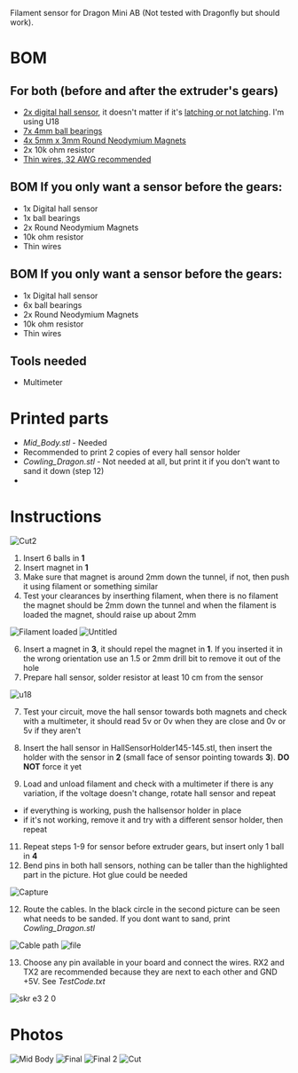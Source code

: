 Filament sensor for Dragon Mini AB (Not tested with Dragonfly but should work).

# BOM
## For both (before and after the extruder's gears)
- [2x digital hall sensor](http://aliexpress.com/item/32312432947.html), it doesn't matter if it's [latching or not latching](https://maker.pro/arduino/tutorial/how-to-use-a-hall-effect-sensor-with-arduino). I'm using U18
- [7x 4mm ball bearings](http://www.aliexpress.com/item/1005002383413769.html)
- [4x 5mm x 3mm Round Neodymium Magnets](https://www.aliexpress.com/item/1005002226737225.html)
- 2x 10k ohm resistor
- [Thin wires, 32 AWG recommended](https://www.aliexpress.com/item/32882386535.html)

## BOM If you only want a sensor before the gears:
- 1x Digital hall sensor
- 1x ball bearings
- 2x Round Neodymium Magnets
- 10k ohm resistor
- Thin wires

## BOM If you only want a sensor before the gears:
- 1x Digital hall sensor
- 6x ball bearings
- 2x Round Neodymium Magnets
- 10k ohm resistor
- Thin wires

## Tools needed
- Multimeter

# Printed parts
- _Mid_Body.stl_ - Needed
- Recommended to print 2 copies of every hall sensor holder
- _Cowling_Dragon.stl_ - Not needed at all, but print it if you don't want to sand it down (step 12)
- 
# Instructions
![Cut2](https://user-images.githubusercontent.com/67475249/132077526-349f1146-a096-41ef-b85d-1fae97070d25.png)
1. Insert 6 balls in **1**
2. Insert magnet in **1**
3. Make sure that magnet is around 2mm down the tunnel, if not, then push it using filament or something similar
4. Test your clearances by inserthing filament, when there is no filament the magnet should be 2mm down the tunnel and when the filament is loaded the magnet, should raise up about 2mm



![Filament loaded](https://user-images.githubusercontent.com/67475249/132095333-1b69d459-0445-4db0-bcaa-d3d98d68a5bc.PNG)
![Untitled](https://user-images.githubusercontent.com/67475249/132095385-33e1fe7b-fb2e-4527-8164-fc9859a71c98.png)




6. Insert a magnet in **3**, it should repel the magnet in **1**. If you inserted it in the wrong orientation use an 1.5 or 2mm drill bit to remove it out of the hole
7. Prepare hall sensor, solder resistor at least 10 cm from the sensor

 ![u18](https://user-images.githubusercontent.com/67475249/132078144-125efee8-cbf2-4fad-b4a4-a07cc85edf7b.PNG)
 
7. Test your circuit, move the hall sensor towards both magnets and check with a multimeter, it should read 5v or 0v when they are close and 0v or 5v if they aren't 
8. Insert the hall sensor in HallSensorHolder145-145.stl, then insert the holder with the sensor in **2** (small face of sensor pointing towards **3**). **DO NOT** force it yet

10. Load and unload filament and check with a multimeter if there is any variation, if the voltage doesn't change, rotate hall sensor and repeat
   * if everything is working, push the hallsensor holder in place
   * if it's not working, remove it and try with a different sensor holder, then repeat
   
11. Repeat steps 1-9 for sensor before extruder gears, but insert only 1 ball in **4**
12. Bend pins in both hall sensors, nothing can be taller than the highlighted part in the picture. Hot glue could be needed

![Capture](https://user-images.githubusercontent.com/67475249/132079892-3765e3a6-2719-4336-a23c-b147f8357271.PNG)

12. Route the cables. In the black circle in the second picture can be seen what needs to be sanded. If you dont want to sand, print _Cowling_Dragon.stl_


![Cable path](https://user-images.githubusercontent.com/67475249/132078872-913ee597-7d4d-4c8c-8d2f-637c7ced4135.jpeg)
![file](https://user-images.githubusercontent.com/67475249/132079048-aeaa3e7a-c9e1-4481-bddb-add37ee8c292.PNG)

13. Choose any pin available in your board and connect the wires. RX2 and TX2 are recommended because they are next to each other and GND +5V. See _TestCode.txt_
 
 ![skr e3 2 0](https://user-images.githubusercontent.com/67475249/132079748-d0abf244-5354-479a-8e0c-bf18af6764ff.png)

# Photos
![Mid Body](https://user-images.githubusercontent.com/67475249/131930646-4e525b9a-e959-4d66-a8ba-3105bf5979fa.png)
![Final](https://user-images.githubusercontent.com/67475249/131932295-15f4ab81-08fd-4978-9525-03dfe47383a3.jpeg)
![Final 2](https://user-images.githubusercontent.com/67475249/131932313-80a32543-3dc1-4280-85ae-4797c5f7eb73.jpeg)
![Cut](https://user-images.githubusercontent.com/67475249/131930642-4eed7b00-6c50-4ca0-8c28-58445fdcd040.png)
